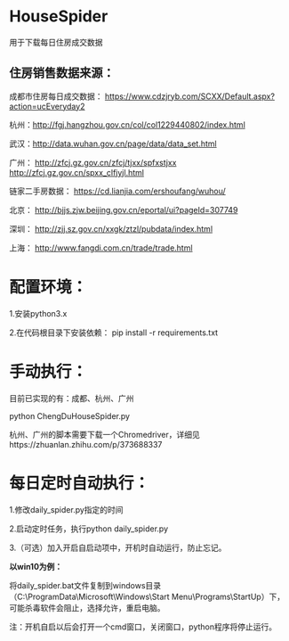 # HouseSpider
用于下载每日住房成交数据

## 住房销售数据来源：
成都市住房每日成交数据：
https://www.cdzjryb.com/SCXX/Default.aspx?action=ucEveryday2

杭州：http://fgj.hangzhou.gov.cn/col/col1229440802/index.html

武汉：http://data.wuhan.gov.cn/page/data/data_set.html

广州：
http://zfcj.gz.gov.cn/zfcj/tjxx/spfxstjxx            http://zfcj.gz.gov.cn/spxx_clfjyjl.html

链家二手房数据：
https://cd.lianjia.com/ershoufang/wuhou/

北京：
http://bjjs.zjw.beijing.gov.cn/eportal/ui?pageId=307749

深圳：
http://zjj.sz.gov.cn/xxgk/ztzl/pubdata/index.html

上海：
http://www.fangdi.com.cn/trade/trade.html

# 配置环境：

1.安装python3.x

2.在代码根目录下安装依赖： pip install -r requirements.txt

# 手动执行：

目前已实现的有：成都、杭州、广州

python ChengDuHouseSpider.py

杭州、广州的脚本需要下载一个Chromedriver，详细见https://zhuanlan.zhihu.com/p/373688337

# 每日定时自动执行：

1.修改daily_spider.py指定的时间

2.启动定时任务，执行python daily_spider.py

3.（可选）加入开启自启动项中，开机时自动运行，防止忘记。

**以win10为例：**

将daily_spider.bat文件复制到windows目录（C:\ProgramData\Microsoft\Windows\Start Menu\Programs\StartUp）下，可能杀毒软件会阻止，选择允许，重启电脑。

注：开机自启以后会打开一个cmd窗口，关闭窗口，python程序将停止运行。
